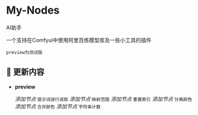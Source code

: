 # My-Nodes

AI助手

一个支持在Comfyui中使用阿里百炼模型库及一些小工具的插件

`preview为测试版`


## 🚀 更新内容
- **preview**

	_添加节点_ `提示词逐行读取`
	_添加节点_ `映射范围`
	_添加节点_ `重置索引`
	_添加节点_ `分离颜色`
	_添加节点_ `合并颜色`
	_添加节点_ `字符串计数`
